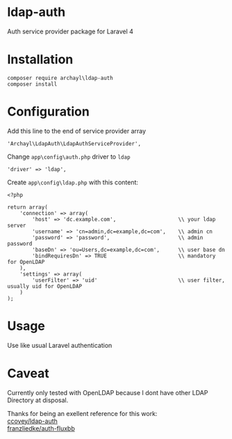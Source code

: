 ldap-auth
=========

Auth service provider package for Laravel 4

# Installation

    composer require archayl\ldap-auth
    composer install

# Configuration

Add this line to the end of service provider array

    'Archayl\LdapAuth\LdapAuthServiceProvider',

Change `app\config\auth.php` driver to `ldap`

    'driver' => 'ldap',

Create `app\config\ldap.php` with this content:

    <?php

    return array(
		'connection' => array(
			'host' => 'dc.example.com',                    \\ your ldap server
			'username' => 'cn=admin,dc=example,dc=com',    \\ admin cn
			'password' => 'password',                      \\ admin password
			'baseDn' => 'ou=Users,dc=example,dc=com',      \\ user base dn
			'bindRequiresDn' => TRUE                       \\ mandatory for OpenLDAP
		),
		'settings' => array(
			'userFilter' => 'uid'                          \\ user filter, usually uid for OpenLDAP
		)
	);

# Usage

Use like usual Laravel authentication

# Caveat

Currently only tested with OpenLDAP because I dont have other LDAP Directory at disposal.

Thanks for being an exellent reference for this work:  
[ccovey/ldap-auth](https://github.com/ccovey/ldap-auth)  
[franzliedke/auth-fluxbb](https://github.com/franzliedke/auth-fluxbb)  
